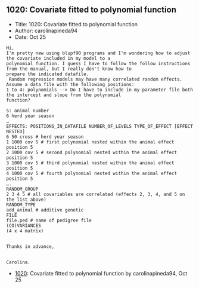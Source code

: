 ## 1020: Covariate fitted to polynomial function

- Title: 1020: Covariate fitted to polynomial function
- Author: carolinapineda94
- Date: Oct 25

```
Hi,
I'm pretty new using blupf90 programs and I'm wondering how to adjust the covariate included in my model to a
polynomial function. I guess I have to follow the follow instructions from the manual, but I really don't know how to
prepare the indicated datafile.
 Random regression models may have many correlated random effects. Assume a data file with the following positions: 
1 to 4: polynomials --> Do I have to include in my parameter file both the intercept and slope from the polynomial 
function? 

5: animal number
6 herd year season 
…
EFFECTS: POSITIONS_IN_DATAFILE NUMBER_OF_LEVELS TYPE_OF_EFFECT [EFFECT NESTED]
6 50 cross # herd year season
1 1000 cov 5 # first polynomial nested within the animal effect position 5
2 1000 cov 5 # second polynomial nested within the animal effect position 5
3 1000 cov 5 # third polynomial nested within the animal effect position 5
4 1000 cov 5 # fourth polynomial nested within the animal effect position 5
….
RANDOM_GROUP
2 3 4 5 # all covariables are correlated (effects 2, 3, 4, and 5 on the list above)
RANDOM_TYPE
add_animal # additive genetic
FILE
file.ped # name of pedigree file
(CO)VARIANCES
(4 x 4 matrix)


Thanks in advance,


Carolina.
```

- [1020](1020.md): Covariate fitted to polynomial function by carolinapineda94, Oct 25
